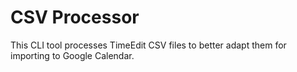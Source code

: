 # CSV Processor
This CLI tool processes TimeEdit CSV files to better adapt them for importing to Google Calendar.
